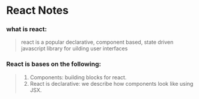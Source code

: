 # React Notes

### what is react:
> react is a popular declarative, component based, state driven javascript library for uilding user interfaces

### React is bases on the following:
> 1. Components: building blocks for react.<br />
> 2. React is declarative: we describe how components look like using JSX. 
